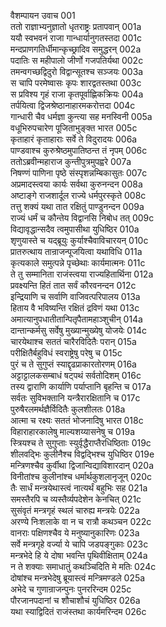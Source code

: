 वैशम्पायन उवाच	001  
ततो राज्ञाभ्यनुज्ञातो धृतराष्ट्रः प्रतापवान्	001a  
ययौ स्वभवनं राजा गान्धार्यानुगतस्तदा	001c  
मन्दप्राणगतिर्धीमान्कृच्छ्रादिव समुद्धरन्	002a  
पदातिः स महीपालो जीर्णो गजपतिर्यथा	002c  
तमन्वगच्छद्विदुरो विद्वान्सूतश्च सञ्जयः	003a  
स चापि परमेष्वासः कृपः शारद्वतस्तथा	003c  
स प्रविश्य गृहं राजा कृतपूर्वाह्णिकक्रियः	004a  
तर्पयित्वा द्विजश्रेष्ठानाहारमकरोत्तदा	004c  
गान्धारी चैव धर्मज्ञा कुन्त्या सह मनस्विनी	005a  
वधूभिरुपचारेण पूजिताभुङ्क्त भारत	005c  
कृताहारं कृताहाराः सर्वे ते विदुरादयः	006a  
पाण्डवाश्च कुरुश्रेष्ठमुपातिष्ठन्त तं नृपम्	006c  
ततोऽब्रवीन्महाराज कुन्तीपुत्रमुपह्वरे	007a  
निषण्णं पाणिना पृष्ठे संस्पृशन्नम्बिकासुतः	007c  
अप्रमादस्त्वया कार्यः सर्वथा कुरुनन्दन	008a  
अष्टाङ्गे राजशार्दूल राज्ये धर्मपुरस्कृते	008c  
तत्तु शक्यं यथा तात रक्षितुं पाण्डुनन्दन	009a  
राज्यं धर्मं च कौन्तेय विद्वानसि निबोध तत्	009c  
विद्यावृद्धान्सदैव त्वमुपासीथा युधिष्ठिर	010a  
शृणुयास्ते च यद्ब्रूयुः कुर्याश्चैवाविचारयन्	010c  
प्रातरुत्थाय तान्राजन्पूजयित्वा यथाविधि	011a  
कृत्यकाले समुत्पन्ने पृच्छेथाः कार्यमात्मनः	011c  
ते तु सम्मानिता राजंस्त्वया राज्यहितार्थिना	012a  
प्रवक्ष्यन्ति हितं तात सर्वं कौरवनन्दन	012c  
इन्द्रियाणि च सर्वाणि वाजिवत्परिपालय	013a  
हिताय वै भविष्यन्ति रक्षितं द्रविणं यथा	013c  
अमात्यानुपधातीतान्पितृपैतामहाञ्शुचीन्	014a  
दान्तान्कर्मसु सर्वेषु मुख्यान्मुख्येषु योजयेः	014c  
चारयेथाश्च सततं चारैरविदितैः परान्	015a  
परीक्षितैर्बहुविधं स्वराष्ट्रेषु परेषु च	015c  
पुरं च ते सुगुप्तं स्याद्दृढप्राकारतोरणम्	016a  
अट्टाट्टालकसम्बाधं षट्पथं सर्वतोदिशम्	016c  
तस्य द्वाराणि कार्याणि पर्याप्तानि बृहन्ति च	017a  
सर्वतः सुविभक्तानि यन्त्रैरारक्षितानि च	017c  
पुरुषैरलमर्थज्ञैर्विदितैः कुलशीलतः	018a  
आत्मा च रक्ष्यः सततं भोजनादिषु भारत	018c  
विहाराहारकालेषु माल्यशय्यासनेषु च	019a  
स्त्रियश्च ते सुगुप्ताः स्युर्वृद्धैराप्तैरधिष्ठिताः	019c  
शीलवद्भिः कुलीनैश्च विद्वद्भिश्च युधिष्ठिर	019e  
मन्त्रिणश्चैव कुर्वीथा द्विजान्विद्याविशारदान्	020a  
विनीतांश्च कुलीनांश्च धर्मार्थकुशलानृजून्	020c  
तैः सार्धं मन्त्रयेथास्त्वं नात्यर्थं बहुभिः सह	021a  
समस्तैरपि च व्यस्तैर्व्यपदेशेन केनचित्	021c  
सुसंवृतं मन्त्रगृहं स्थलं चारुह्य मन्त्रयेः	022a  
अरण्ये निःशलाके वा न च रात्रौ कथञ्चन	022c  
वानराः पक्षिणश्चैव ये मनुष्यानुकारिणः	023a  
सर्वे मन्त्रगृहे वर्ज्या ये चापि जडपङ्गुकाः	023c  
मन्त्रभेदे हि ये दोषा भवन्ति पृथिवीक्षिताम्	024a  
न ते शक्याः समाधातुं कथञ्चिदिति मे मतिः	024c  
दोषांश्च मन्त्रभेदेषु ब्रूयास्त्वं मन्त्रिमण्डले	025a  
अभेदे च गुणान्राजन्पुनः पुनररिन्दम	025c  
पौरजानपदानां च शौचाशौचं युधिष्ठिर	026a  
यथा स्याद्विदितं राजंस्तथा कार्यमरिन्दम	026c  
